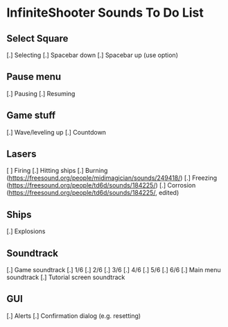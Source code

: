 InfiniteShooter Sounds To Do List
=================================
## Select Square
[.] Selecting
[.] Spacebar down
[.] Spacebar up (use option)
## Pause menu
[.] Pausing
[.] Resuming
## Game stuff
[.] Wave/leveling up
[.] Countdown
## Lasers
[ ] Firing
[.] Hitting ships
[.] Burning (https://freesound.org/people/midimagician/sounds/249418/)
[.] Freezing (https://freesound.org/people/td6d/sounds/184225/)
[.] Corrosion (https://freesound.org/people/td6d/sounds/184225/, edited)
## Ships
[.] Explosions
## Soundtrack
[.] Game soundtrack
    [.] 1/6
    [.] 2/6
    [.] 3/6
    [.] 4/6
    [.] 5/6
    [.] 6/6
[.] Main menu soundtrack
[.] Tutorial screen soundtrack
## GUI
[.] Alerts
[.] Confirmation dialog (e.g. resetting)
